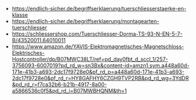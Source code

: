 - <https://endlich-sicher.de/begriffserklaerung/tuerschliesserstaerke-en-klasse>
- <https://endlich-sicher.de/begriffserklaerung/montagearten-tuerschliesser>
- <https://schliessershop.com/Tuerschliesser-Dorma-TS-93-N-EN-5-7-B/43520011.64010011>
- <https://www.amazon.de/YAVIS-Elektromagnetisches-Magnetschloss-Elektrisches-Hostcontroller/dp/B07MWC38LT/ref=pd_day0fbt_d_sccl_1/257-3756093-6007019?pd_rd_w=sn3Bx&content-id=amzn1.sym.a448a60d-171e-41b3-a693-2dc17f9728e0&pf_rd_p=a448a60d-171e-41b3-a693-2dc17f9728e0&pf_rd_r=HY8GAFHY6CZGH9TVP2RB&pd_rd_wg=3YdDR&pd_rd_r=f7ca32b6-b21b-4917-8a00-a5866536c0f5&pd_rd_i=B07MWBHQNM&th=1>